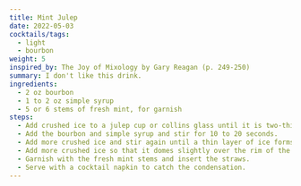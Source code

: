 ```yaml
---
title: Mint Julep
date: 2022-05-03
cocktails/tags:
  - light
  - bourbon
weight: 5
inspired_by: The Joy of Mixology by Gary Reagan (p. 249-250)
summary: I don't like this drink.
ingredients:
  - 2 oz bourbon
  - 1 to 2 oz simple syrup
  - 5 or 6 stems of fresh mint, for garnish
steps:
  - Add crushed ice to a julep cup or collins glass until it is two-thirds full.
  - Add the bourbon and simple syrup and stir for 10 to 20 seconds.
  - Add more crushed ice and stir again until a thin layer of ice forms on the outside of the glass.
  - Add more crushed ice so that it domes slightly over the rim of the glass.
  - Garnish with the fresh mint stems and insert the straws.
  - Serve with a cocktail napkin to catch the condensation.
---
```

